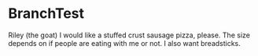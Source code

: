 # BranchTest
Riley (the goat) I would like a stuffed crust sausage pizza, please. The size depends on if people are eating with me or not. I also want breadsticks.